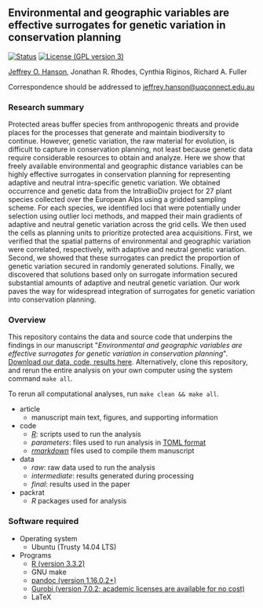 ## Environmental and geographic variables are effective surrogates for genetic variation in conservation planning

[![Status](https://img.shields.io/badge/status-in%20press-brightgreen.svg?style=flat-square)]()
[![License (GPL version 3)](https://img.shields.io/badge/license-GNU%20GPL%20version%203-brightgreen.svg?style=flat-square)](http://opensource.org/licenses/GPL-3.0)

[Jeffrey O. Hanson](wwww.jeffrey-hanson.com), Jonathan R. Rhodes, Cynthia Riginos, Richard A. Fuller

Correspondence should be addressed to [jeffrey.hanson@uqconnect.edu.au](mailto:jeffrey.hanson@uqconnect.edu.au)

### Research summary

Protected areas buffer species from anthropogenic threats and provide places for the processes that generate and maintain biodiversity to continue. However, genetic variation, the raw material for evolution, is difficult to capture in conservation planning, not least because genetic data require considerable resources to obtain and analyze. Here we show that freely available environmental and geographic distance variables can be highly effective surrogates in conservation planning for representing adaptive and neutral intra-specific genetic variation. We obtained occurrence and genetic data from the IntraBioDiv project for 27 plant species collected over the European Alps using a gridded sampling scheme. For each species, we identified loci that were potentially under selection using outlier loci methods, and mapped their main gradients of adaptive and neutral genetic variation across the grid cells. We then used the cells as planning units to prioritize protected area acquisitions. First, we verified that the spatial patterns of environmental and geographic variation were correlated, respectively, with adaptive and neutral genetic variation. Second, we showed that these surrogates can predict the proportion of genetic variation secured in randomly generated solutions. Finally, we discovered that solutions based only on surrogate information secured substantial amounts of adaptive and neutral genetic variation. Our work paves the way for widespread integration of surrogates for genetic variation into conservation planning.

### Overview

This repository contains the data and source code that underpins the findings in our manuscript "_Environmental and geographic variables are effective surrogates for genetic variation in conservation planning_". [Download our data, code, results here](https://doi.org/10.5281/zenodo.843625). Alternatively, clone this repository, and rerun the entire analysis on your own computer using the system command `make all`.

To rerun all computational analyses, run `make clean && make all`.

* article
	+ manuscript main text, figures, and supporting information
* code
	+ [_R_](https://www.r-project.org): scripts used to run the analysis
	+ _parameters_: files used to run analysis in [TOML format](https://github.com/toml-lang/toml)
	+ [_rmarkdown_](http://rmarkdown.rstudio.com) files used to compile them manuscript
* data
	+ _raw_: raw data used to run the analysis
	+ _intermediate_: results generated during processing
	+ _final_: results used in the paper
* packrat
	+ _R_ packages used for analysis

### Software required

* Operating system
	+ Ubuntu (Trusty 14.04 LTS)
* Programs
	+ [R (version 3.3.2)](https://www.r-project.org)
	+ GNU make
	+ [pandoc (version 1.16.0.2+)](https://github.com/jgm/pandoc/releases)
	+ [Gurobi (version 7.0.2; academic licenses are available for no cost)](http://www.gurobi.com/)
	+ LaTeX
